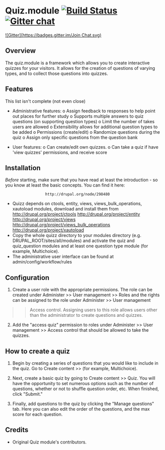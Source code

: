 Quiz.module [![Build Status](https://travis-ci.org/atdrupal/quiz.module.svg?branch=7.x-6.x)](https://travis-ci.org/atdrupal/quiz.module) [![Gitter chat](https://badges.gitter.im/atdrupal/quiz.module.png)](https://gitter.im/atdrupal/quiz.module)
====
[![Gitter](https://badges.gitter.im/Join Chat.svg)](https://gitter.im/atdrupal/quiz.module?utm_source=badge&utm_medium=badge&utm_campaign=pr-badge&utm_content=badge)

Overview
--------

The quiz.module is a framework which allows you to create interactive quizzes 
for your visitors. It allows for the creation of questions of varying types, and
to collect those questions into quizzes. 

Features
--------

This list isn't complete (not even close)

 - Administrative features:
    o Assign feedback to responses to help point out places for further study
    o Supports multiple answers to quiz questions (on supporting question types)
    o Limit the number of takes users are allowed
    o Extensibility allows for additional question types to be added
    o Permissions (create/edit)
    o Randomize questions during the quiz
    o Assign only specific questions from the question bank

 - User features:
   o Can create/edit own quizzes.
   o Can take a quiz if have 'view quizzes' permissions, and receive score

Installation
------------

*Before* starting, make sure that you have read at least the introduction - so
you know at least the basic concepts. You can find it here:

                      http://drupal.org/node/298480

 * Quizz depends on ctools, entity, views, views_bulk_operations, xautoload
  modules, download and install them from
    http://drupal.org/project/ctools
    http://drupal.org/project/entity
    http://drupal.org/project/views
    http://drupal.org/project/views_bulk_operations
    http://drupal.org/project/xautoload
 * Copy the whole quizz directory to your modules directory
   (e.g. DRUPAL_ROOT/sites/all/modules) and activate the quiz and quiz_question
   modules and at least one question type module (for example, Multichoice).
 * The administrative user interface can be found at admin/config/workflow/rules

Configuration
-------------

1. Create a user role with the appropriate permissions.
   The role can be created under Administer >> User management >> Roles and the
  rights can be assigned to the role under Administer >> User management
  >> Access control. Assigning users to this role allows users other than the
  administrator to create questions and quizzes.

2. Add the "access quiz" permission to roles under Administer >> User
  management >> Access control that should be allowed to take the quizzes.

How to create a quiz
--------------------

1. Begin by creating a series of questions that you would like to include in
   the quiz. Go to Create content >> <question type> (for example, Multichoice).

2. Next, create a basic quiz by going to Create content >> Quiz. You will have
   the opportunity to set numerous options such as the number of questions,
   whether or not to shuffle question order, etc. When finished, click "Submit."

3. Finally, add questions to the quiz by clicking the "Manage questions" tab.
  Here you can also edit the order of the questions, and the max score for each
  question.

Credits
-------

- Original Quiz module's contributors.
